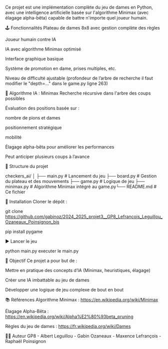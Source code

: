 Ce projet est une implémentation complète du jeu de dames en Python, avec une intelligence artificielle basée sur l'algorithme Minimax (avec élagage alpha-bêta) capable de battre n'importe quel joueur humain.

🕹️ Fonctionnalités
Plateau de dames 8x8 avec gestion complète des règles

Joueur humain contre IA

IA avec algorithme Minimax optimisé

Interface graphique basique

Système de promotion en dame, prises multiples, etc.

Niveau de difficulté ajustable (profondeur de l’arbre de recherche il faut modifier le "depth=..." dans le game.py ligne 263)

🧠 Algorithme IA : Minimax
Recherche récursive dans l'arbre des coups possibles

Évaluation des positions basée sur :

nombre de pions et dames

positionnement stratégique

mobilité

Élagage alpha-bêta pour améliorer les performances

Peut anticiper plusieurs coups à l’avance

📁 Structure du projet

checkers_ai/
│
├── main.py              # Lancement du jeu
├── board.py             # Gestion du plateau et des mouvements
├── game.py              # Logique de jeu
    ├── minimax.py           # Algorithme Minimax intégré au game.py└── README.md            # Ce fichier

🚀 Installation
Cloner le dépôt :

git clone https://github.com/gabinoz/2024_2025_projet3__GP8_Lefrancois_Leguillou_Ozaneaux_Poinsignon_bis

pip install pygame


▶️ Lancer le jeu

python main.py
executer le main.py



🏁 Objectif
Ce projet a pour but de :

Mettre en pratique des concepts d’IA (Minimax, heuristiques, élagage)

Créer une IA imbattable au jeu de dames

Développer une logique de jeu complexe de bout en bout


📚 Références
Algorithme Minimax : https://en.wikipedia.org/wiki/Minimax

Élagage Alpha-Bêta : https://en.wikipedia.org/wiki/Alpha%E2%80%93beta_pruning

Règles du jeu de dames : https://fr.wikipedia.org/wiki/Dames

🧑‍💻 Auteur
GP8 - Albert Leguillou - Gabin Ozaneaux - Maxence Lefrançois - Raphaël Poinsignon  


